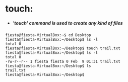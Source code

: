 # touch:
 * ##### 'touch' command is used to create any kind of files
 ```console
 fiesta@fiesta-VirtualBox:~$ cd Desktop
 fiesta@fiesta-VirtualBox:~/Desktop$ ls -l
 total 0
 fiesta@fiesta-VirtualBox:~/Desktop$ touch trail.txt
 fiesta@fiesta-VirtualBox:~/Desktop$ ls -l
 total 0
 -rw-r--r-- 1 fiesta fiesta 0 Feb  9 01:31 trail.txt
 fiesta@fiesta-VirtualBox:~/Desktop$ ls
 trail.txt
 fiesta@fiesta-VirtualBox:~/Desktop$ 
 ```
